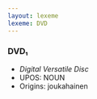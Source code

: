 ```yaml
---
layout: lexeme
lexeme: DVD
---
```


###  DVD₁

* _Digital Versatile Disc_
* UPOS:  NOUN
* Origins: joukahainen 

